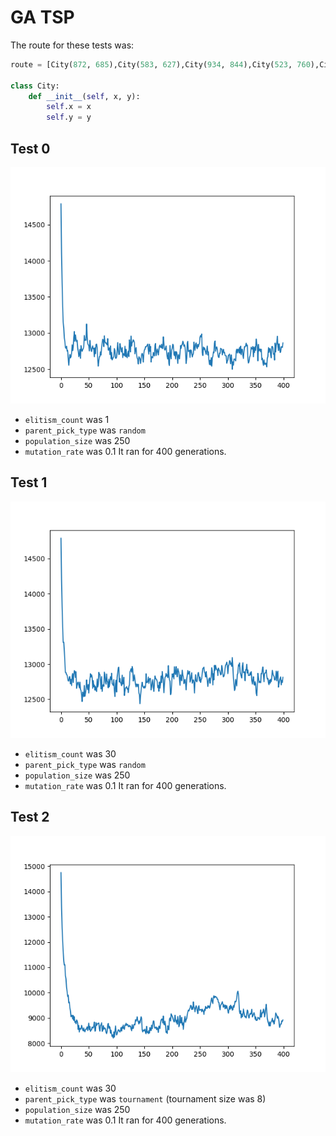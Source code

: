 # GA TSP

The route for these tests was:
```python
route = [City(872, 685),City(583, 627),City(934, 844),City(523, 760),City(995, 292),City(57, 889),City(820, 84),City(14, 743),City(845, 637),City(828, 165),City(203, 98),City(546, 761),City(108, 238),City(966, 643),City(808, 636),City(701, 639),City(704, 200),City(529, 517),City(909, 45),City(613, 538),City(154, 381),City(506, 926),City(79, 340),City(525, 215),City(132, 138)]

class City:
    def __init__(self, x, y):
        self.x = x
        self.y = y
```

## Test 0
![](./imgs/ga_test_0.png)

* `elitism_count` was 1
* `parent_pick_type` was `random`
* `population_size` was 250
* `mutation_rate` was 0.1
It ran for 400 generations.

## Test 1
![](./imgs/ga_test_1.png)

* `elitism_count` was 30
* `parent_pick_type` was `random`
* `population_size` was 250
* `mutation_rate` was 0.1
It ran for 400 generations.

## Test 2
![](imgs/ga_test_2.png)

* `elitism_count` was 30
* `parent_pick_type` was `tournament` (tournament size was 8)
* `population_size` was 250
* `mutation_rate` was 0.1
It ran for 400 generations.
